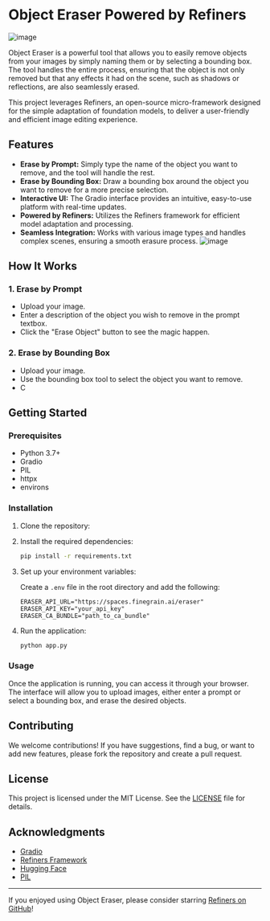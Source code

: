 # Object Eraser Powered by Refiners
![image](https://github.com/user-attachments/assets/016b01e4-55e0-4318-93b4-2d81d0aa7ec3)

Object Eraser is a powerful tool that allows you to easily remove objects from your images by simply naming them or by selecting a bounding box. The tool handles the entire process, ensuring that the object is not only removed but that any effects it had on the scene, such as shadows or reflections, are also seamlessly erased.

This project leverages Refiners, an open-source micro-framework designed for the simple adaptation of foundation models, to deliver a user-friendly and efficient image editing experience.

## Features

- **Erase by Prompt:** Simply type the name of the object you want to remove, and the tool will handle the rest.
- **Erase by Bounding Box:** Draw a bounding box around the object you want to remove for a more precise selection.
- **Interactive UI:** The Gradio interface provides an intuitive, easy-to-use platform with real-time updates.
- **Powered by Refiners:** Utilizes the Refiners framework for efficient model adaptation and processing.
- **Seamless Integration:** Works with various image types and handles complex scenes, ensuring a smooth erasure process.
![image](https://github.com/user-attachments/assets/8a8848aa-4baa-4f2d-92b6-86c5c6ba1652)

## How It Works

### 1. Erase by Prompt
- Upload your image.
- Enter a description of the object you wish to remove in the prompt textbox.
- Click the "Erase Object" button to see the magic happen.

### 2. Erase by Bounding Box
- Upload your image.
- Use the bounding box tool to select the object you want to remove.
- C

## Getting Started

### Prerequisites

- Python 3.7+
- Gradio
- PIL
- httpx
- environs

### Installation

1. Clone the repository:


2. Install the required dependencies:

   ```bash
   pip install -r requirements.txt
   ```

3. Set up your environment variables:

   Create a `.env` file in the root directory and add the following:

   ```env
   ERASER_API_URL="https://spaces.finegrain.ai/eraser"
   ERASER_API_KEY="your_api_key"
   ERASER_CA_BUNDLE="path_to_ca_bundle"
   ```

4. Run the application:

   ```bash
   python app.py
   ```

### Usage

Once the application is running, you can access it through your browser. The interface will allow you to upload images, either enter a prompt or select a bounding box, and erase the desired objects.

## Contributing

We welcome contributions! If you have suggestions, find a bug, or want to add new features, please fork the repository and create a pull request. 

## License

This project is licensed under the MIT License. See the [LICENSE](LICENSE) file for details.

## Acknowledgments

- [Gradio](https://gradio.app/)
- [Refiners Framework](https://github.com/finegrain-ai/refiners)
- [Hugging Face](https://huggingface.co/)
- [PIL](https://pillow.readthedocs.io/en/stable/)

---

If you enjoyed using Object Eraser, please consider starring [Refiners on GitHub](https://github.com/finegrain-ai/refiners)!
